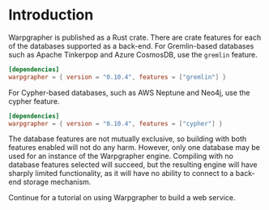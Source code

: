 # Introduction

Warpgrapher is published as a Rust crate. There are crate features for each of the databases supported as a back-end. For Gremlin-based databases such as Apache Tinkerpop and Azure CosmosDB, use the `gremlin` feature.

```toml
[dependencies]
warpgrapher = { version = "0.10.4", features = ["gremlin"] }
```

For Cypher-based databases, such as AWS Neptune and Neo4j, use the cypher feature.

```toml
[dependencies]
warpgrapher = { version = "0.10.4", features = ["cypher"] }
```

The database features are not mutually exclusive, so building with both features enabled will not do any harm. However, only one database may be used for an instance of the Warpgrapher engine. Compiling with no database features selected will succeed, but the resulting engine will have sharply limited functionality, as it will have no ability to connect to a back-end storage mechanism.

Continue for a tutorial on using Warpgrapher to build a web service.
